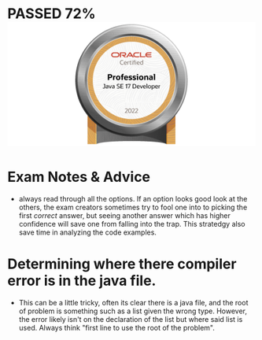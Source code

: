 # PASSED 72% ![OCP Badge](./assets/OCPJSE17.jpg)


# Exam Notes & Advice 
- always read through all the options. If an option looks good look at the others, the exam creators sometimes try to fool one into to picking the first _correct_ answer, but seeing another answer which has higher confidence will save one from falling into the trap. This stratedgy also save time in analyzing the code examples.

# Determining where there compiler error is in the java file. 
- This can be a little tricky, often its clear there is a java file, and the root of problem is something such as a list given the wrong type. However, the error likely isn't on the declaration of the list but where said list is used. Always think "first line to use the root of the problem". 
